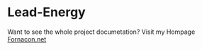 # Lead-Energy

Want to see the whole project documetation? Visit my Hompage [Fornacon.net](http://fornacon.net/index.php/projekte/5-lead-energy-steuerung)

